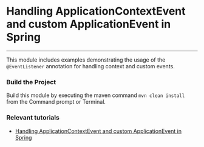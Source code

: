 # Handling ApplicationContextEvent and custom ApplicationEvent in Spring
***


This module includes examples demonstrating the usage of the `@EventListener` annotation for handling context and custom events.

### Build the Project
Build this module by executing the maven command `mvn clean install` from the Command prompt or Terminal.

### Relevant tutorials
 - [Handling ApplicationContextEvent and custom ApplicationEvent in Spring](https://www.jhelper.com/handling-applicationcontextevent-and-custom-applicationevent-spring)

